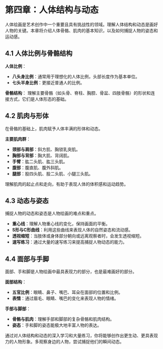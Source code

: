 # 第四章：人体结构与动态

人体绘画是艺术创作中一个重要且具有挑战性的领域。理解人体结构和动态是画好人物的关键。本章将介绍人体骨骼、肌肉的基本知识，以及如何捕捉人物的姿态和运动感。

## 4.1 人体比例与骨骼结构

**人体比例**：
*   **八头身比例**：通常用于理想化的人体比例，头部长度作为基本单位。
*   **七头半身比例**：更接近普通人的比例。

**骨骼结构**：
理解主要骨骼（如头骨、脊柱、胸腔、骨盆、四肢骨骼）的形状和连接方式，它们是人体形态的基础。

## 4.2 肌肉与形体

在骨骼的基础上，肌肉赋予人体丰满的形体和动态。

**主要肌肉群**：
*   **颈部与肩部**：斜方肌、胸锁乳突肌。
*   **胸部与背部**：胸大肌、背阔肌。
*   **手臂**：肱二头肌、肱三头肌。
*   **腹部**：腹直肌、腹外斜肌。
*   **腿部**：股四头肌、股二头肌、小腿三头肌。

理解肌肉的起止点和走向，有助于表现人体的体积感和运动趋势。

## 4.3 动态与姿态

捕捉人物的动态和姿态是人物绘画的难点和重点。

*   **重心线**：理解人物重心线的变化，保持画面的平衡。
*   **S形与C形曲线**：利用这些曲线来表现人体的自然姿态和流动感。
*   **透视缩短**：当肢体或身体部分朝向或远离观察者时，会发生透视缩短。
*   **速写练习**：通过大量的速写练习来提高捕捉人物动态的能力。

## 4.4 面部与手脚

面部、手和脚是人物绘画中最具表现力的部分，也是最难画好的部分。

**面部结构**：
*   **五官比例**：眼睛、鼻子、嘴巴、耳朵在面部的位置和比例。
*   **表情**：通过眉毛、眼睛、嘴巴的变化来表现人物的情绪。

**手部与脚部**：
*   **骨骼与肌肉**：理解手部和脚部的复杂骨骼和肌肉结构。
*   **姿态**：手和脚的姿态能极大地丰富人物的表达。

通过对人体结构和动态的深入学习和大量练习，你将能够创作出更生动、更具表现力的人物形象。多观察身边的人物，尝试捕捉他们的瞬间动态。
